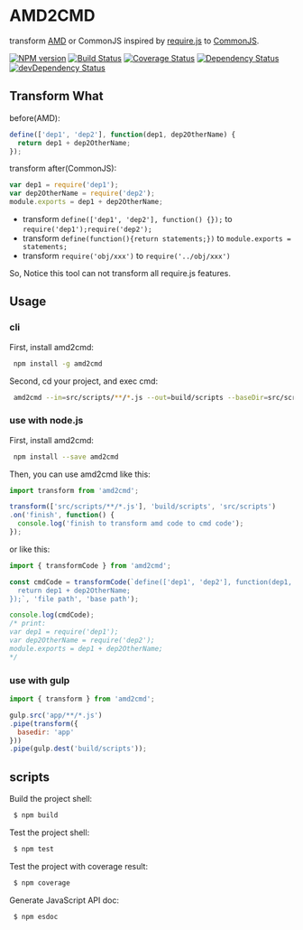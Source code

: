 # AMD2CMD

transform [AMD](https://github.com/amdjs/amdjs-api/wiki/AMD) or CommonJS inspired by [require.js](http://requirejs.org/) to [CommonJS](http://www.commonjs.org/).

[![NPM version][npm-image]][npm-url]
[![Build Status][travis-image]][travis-url]
[![Coverage Status][coveralls-image]][coveralls-url]
[![Dependency Status][depstat-image]][depstat-url]
[![devDependency Status][devdepstat-image]][devdepstat-url]

## Transform What

before(AMD):

```js
define(['dep1', 'dep2'], function(dep1, dep2OtherName) {
  return dep1 + dep2OtherName;
});
```

transform after(CommonJS):

```js
var dep1 = require('dep1');
var dep2OtherName = require('dep2');
module.exports = dep1 + dep2OtherName;
```

* transform `define(['dep1', 'dep2'], function() {});` to `require('dep1');require('dep2');`
* transform `define(function(){return statements;})` to `module.exports = statements;`
* transform `require('obj/xxx')` to `require('../obj/xxx')`

So, Notice this tool can not transform all require.js features.

## Usage

### cli

First, install amd2cmd:

```bash
 npm install -g amd2cmd
```

Second, cd your project, and exec cmd:

```bash
 amd2cmd --in=src/scripts/**/*.js --out=build/scripts --baseDir=src/scripts
```

### use with node.js

First, install amd2cmd:

```bash
 npm install --save amd2cmd
```

Then, you can use amd2cmd like this:

```js
import transform from 'amd2cmd';

transform(['src/scripts/**/*.js'], 'build/scripts', 'src/scripts')
.on('finish', function() {
  console.log('finish to transform amd code to cmd code');
});
```

or like this:

```js
import { transformCode } from 'amd2cmd';

const cmdCode = transformCode(`define(['dep1', 'dep2'], function(dep1, dep2OtherName) {
  return dep1 + dep2OtherName;
});`, 'file path', 'base path');

console.log(cmdCode);
/* print:
var dep1 = require('dep1');
var dep2OtherName = require('dep2');
module.exports = dep1 + dep2OtherName;
*/
```

### use with gulp

```js
import { transform } from 'amd2cmd';

gulp.src('app/**/*.js')
.pipe(transform({
  basedir: 'app'
}))
.pipe(gulp.dest('build/scripts'));
```

## scripts

Build the project shell:

```bash
 $ npm build
```

Test the project shell:

```bash
 $ npm test
```

Test the project with coverage result:

```bash
 $ npm coverage
```

Generate JavaScript API doc:

```bash
 $ npm esdoc
```

[npm-image]: https://badge.fury.io/js/amd2cmd.svg
[npm-url]: https://npmjs.org/package/amd2cmd
[travis-image]: https://travis-ci.org/sinolz/amd2cmd.svg?branch=master
[travis-url]: https://travis-ci.org/sinolz/amd2cmd
[coveralls-image]: https://coveralls.io/repos/github/sinolz/amd2cmd/badge.svg?branch=master
[coveralls-url]: https://coveralls.io/github/sinolz/amd2cmd?branch=master

[depstat-url]: https://david-dm.org/sinolz/amd2cmd
[depstat-image]: https://img.shields.io/david/sinolz/amd2cmd/master.svg?style=flat-square
[devdepstat-image]: https://david-dm.org/sinolz/amd2cmd/dev-status.svg
[devdepstat-url]: https://david-dm.org/sinolz/amd2cmd#info=devDependencies
